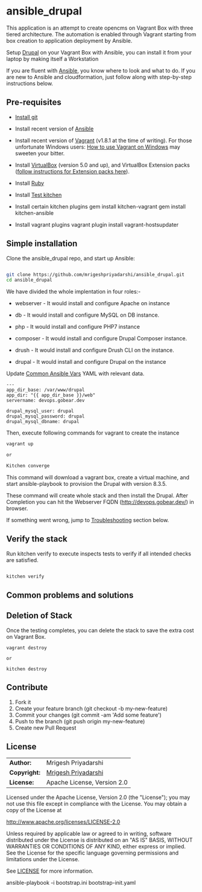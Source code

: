 # ansible_drupal

This application is an attempt to create opencms on Vagrant Box with three tiered architecture. The automation is enabled through Vagrant starting from box creation to application deployment by Ansible. 

Setup [Drupal](https://www.drupal.org/)  on your Vagrant Box with Ansible, you can install it from your laptop by making itself a Workstation

If you are fluent with [Ansible](http://docs.ansible.com/ansible/intro_getting_started.html), you know where to look and what to do. If you are new to Ansible and cloudformation, just follow along with step-by-step instructions below.


## Pre-requisites
* [Install git](https://git-scm.com/downloads)

* Install recent version of [Ansible](http://docs.ansible.com/ansible/intro_installation.html)

* Install recent version of [Vagrant](https://www.vagrantup.com/docs/installation/)
(v1.8.1 at the time of writing). For those unfortunate Windows users: [How to use Vagrant on Windows](http://tech.osteel.me/posts/2015/01/25/how-to-use-vagrant-on-windows.html) may sweeten your bitter.

* Install [VirtualBox](https://www.virtualbox.org/wiki/Downloads) (version 5.0 and up), and
VirtualBox Extension packs ([follow instructions for Extension packs
here](https://www.virtualbox.org/manual/ch01.html#intro-installing)).

* Install [Ruby](https://www.ruby-lang.org/en/documentation/installation/)

* Install [Test kitchen](http://kitchen.ci)

* Install certain kitchen plugins
	gem install kitchen-vagrant
	gem install kitchen-ansible

* Install vagrant plugins
	vagrant plugin install vagrant-hostsupdater


## Simple installation

Clone the ansible_drupal repo, and start up Ansible:

```bash

git clone https://github.com/mrigeshpriyadarshi/ansible_drupal.git
cd ansible_drupal

```

We have divided the whole implentation in four roles:-

* webserver - It would install and configure Apache on instance

* db - It would install and configure MySQL on DB instance.

* php - It would install and configure PHP7 instance

* composer - It would install and configure Drupal Composer instance.

* drush - It would install and configure Drush CLI on the instance.

* drupal - It would install and configure Drupal on the instance


Update [Common Ansible Vars](./group_vars/common.yaml) YAML with relevant data.

```
---
app_dir_base: /var/www/drupal
app_dir: "{{ app_dir_base }}/web"
servername: devops.gobear.dev

drupal_mysql_user: drupal
drupal_mysql_password: drupal
drupal_mysql_dbname: drupal

```

Then, execute following commands for vagrant to create the instance

```bash
vagrant up

or 

Kitchen converge

```

This command will download a vagrant box, create a virtual machine, and start ansible-playbook to provision the Drupal with version 8.3.5.


These command will create whole stack and then install the Drupal. After Completion you can hit the Webserver FQDN  (http://devops.gobear.dev/) in browser.

If something went wrong, jump to [Troubleshooting](https://github.com/mrigeshpriyadarshi/ansible_drupal#common-problems-and-solutions) section below.


## Verify the stack

Run kitchen verify to execute inspects tests to verify if all intended checks are satisfied.

```bash

kitchen verify

```


## Common problems and solutions

## Deletion of Stack

Once the testing completes, you can delete the stack to save the extra cost on Vagrant Box.

```
vagrant destroy

or

kitchen destroy

```


## Contribute

1. Fork it
1. Create your feature branch (git checkout -b my-new-feature)
1. Commit your changes (git commit -am 'Add some feature')
1. Push to the branch (git push origin my-new-feature)
1. Create new Pull Request


## License

|  |  |
| ------ | --- |
| **Author:** | Mrigesh Priyadarshi |
| **Copyright:** | [Mrigesh Priyadarshi](mailto:mrigeshpriyadarshi@gmail.com) |
| **License:** | Apache License, Version 2.0 |

Licensed under the Apache License, Version 2.0 (the "License"); you may not use this file except in compliance with the License. You may obtain a copy of the License at

http://www.apache.org/licenses/LICENSE-2.0

Unless required by applicable law or agreed to in writing, software distributed under the License is distributed on an "AS IS" BASIS, WITHOUT WARRANTIES OR CONDITIONS OF ANY KIND, either express or implied. See the License for the specific language governing permissions and limitations under the License.

See [LICENSE](license) for more information.

ansible-playbook -i bootstrap.ini bootstrap-init.yaml
